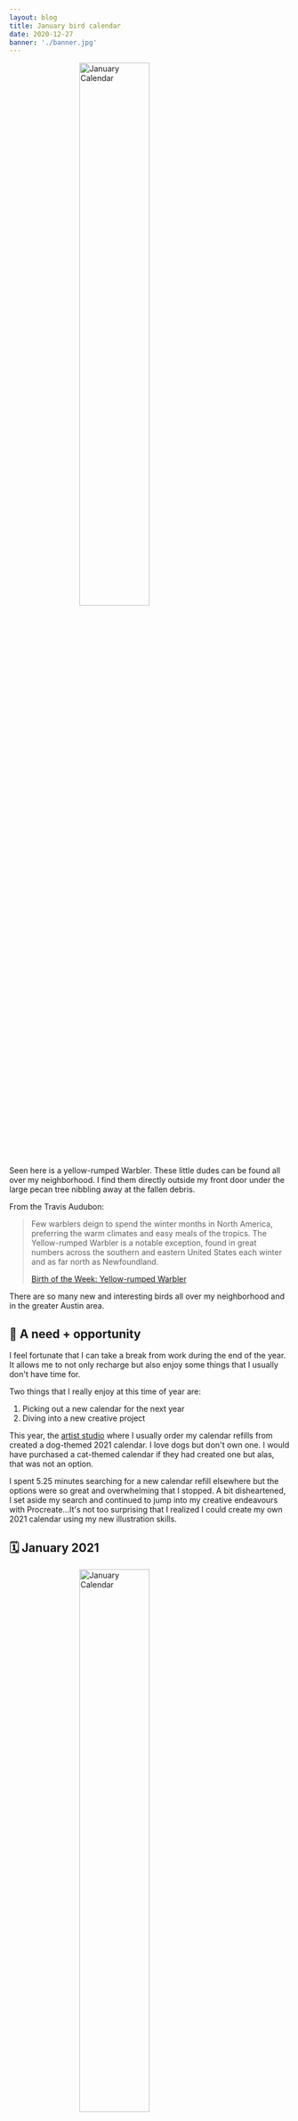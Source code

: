 ```yaml
---
layout: blog
title: January bird calendar
date: 2020-12-27
banner: './banner.jpg'
---
```


<img class="responsive-img-no-shadow" src="/images/uploads/2020-12-27/bird.png" alt="January Calendar" style="width: 50%; display: block; margin: 0 auto;" />

<br/>

Seen here is a yellow-rumped Warbler. These little dudes can be found all over my neighborhood. I find them directly outside my front door under the large pecan tree nibbling away at the fallen debris.

From the Travis Audubon:

> Few warblers deign to spend the winter months in North America, preferring the warm climates and easy meals of the tropics. The Yellow-rumped Warbler is a notable exception, found in great numbers across the southern and eastern United States each winter and as far north as Newfoundland.
>
> [Birth of the Week: Yellow-rumped Warbler](https://travisaudubon.org/uncategorized/bird-of-the-week-yellow-rumped-warbler)

There are so many new and interesting birds all over my neighborhood and in the greater Austin area.

## 🐶 A need + opportunity

I feel fortunate that I can take a break from work during the end of the year. It allows me to not only recharge but also enjoy some things that I usually don't have time for.

Two things that I really enjoy at this time of year are:

1. Picking out a new calendar for the next year
2. Diving into a new creative project

This year, the [artist studio](https://1canoe2.com/collections/calendars) where I usually order my calendar refills from created a dog-themed 2021 calendar. I love dogs but don't own one. I would have purchased a cat-themed calendar if they had created one but alas, that was not an option.

I spent 5.25 minutes searching for a new calendar refill elsewhere but the options were so great and overwhelming that I stopped. A bit disheartened, I set aside my search and continued to jump into my creative endeavours with Procreate...It's not too surprising that I realized I could create my own 2021 calendar using my new illustration skills.

## 🗓 January 2021

<img class="responsive-img" src="/images/uploads/2020-12-27/January.png" alt="January Calendar" style="width: 50%; display: block; margin: 0 auto;" />

<br/>

So here's my January 2021 calendar with the featured yellow-rumped warbler!

I like the overall look and retro feel. Special thanks to upgrading my Mac OS (ha) for some final design decisions. New Finder windows and previews in Big Sur are all rounded. When I saw my saved file in Finder, I liked the look and went back in and round the corners. (Otherwise, I do not like that preview rounds thumbnails by default. This design is bad, boo!)

Taking some principles learned in some previous illustration lessions, I kept the color palette simple and minimized the details on the bird.

I want to create a new calendar with a featured bird each month for 2021. I figured it could be a nice way to celebrate art, design, and the area that I live in. Since I'm writing this down and publishing this post, I hope to remain accountable. Wish me luck!

